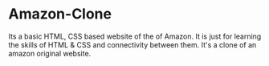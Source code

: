 # Amazon-Clone
Its a basic HTML, CSS based website of the of Amazon. It is just for learning the skills of HTML &amp; CSS and connectivity between them. It's a clone of an amazon original website.
